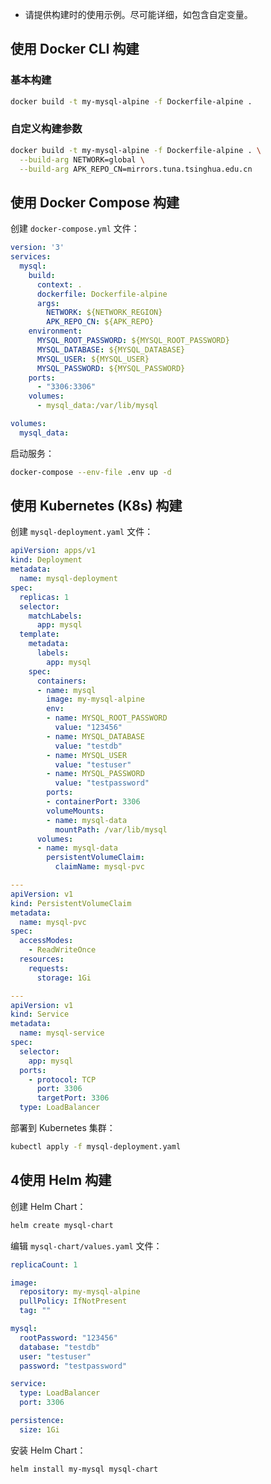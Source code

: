- 请提供构建时的使用示例。尽可能详细，如包含自定变量。

## 使用 Docker CLI 构建
### 基本构建
```bash
docker build -t my-mysql-alpine -f Dockerfile-alpine .
```

### 自定义构建参数
```bash
docker build -t my-mysql-alpine -f Dockerfile-alpine . \
  --build-arg NETWORK=global \
  --build-arg APK_REPO_CN=mirrors.tuna.tsinghua.edu.cn
```

## 使用 Docker Compose 构建
创建 `docker-compose.yml` 文件：
```yaml:docker-compose.yml
version: '3'
services:
  mysql:
    build:
      context: .
      dockerfile: Dockerfile-alpine
      args:
        NETWORK: ${NETWORK_REGION}
        APK_REPO_CN: ${APK_REPO}
    environment:
      MYSQL_ROOT_PASSWORD: ${MYSQL_ROOT_PASSWORD}
      MYSQL_DATABASE: ${MYSQL_DATABASE}
      MYSQL_USER: ${MYSQL_USER}
      MYSQL_PASSWORD: ${MYSQL_PASSWORD}
    ports:
      - "3306:3306"
    volumes:
      - mysql_data:/var/lib/mysql

volumes:
  mysql_data:
```
启动服务：
```bash
docker-compose --env-file .env up -d
```

## 使用 Kubernetes (K8s) 构建
创建 `mysql-deployment.yaml` 文件：
```yaml:mysql-deployment.yaml
apiVersion: apps/v1
kind: Deployment
metadata:
  name: mysql-deployment
spec:
  replicas: 1
  selector:
    matchLabels:
      app: mysql
  template:
    metadata:
      labels:
        app: mysql
    spec:
      containers:
      - name: mysql
        image: my-mysql-alpine
        env:
        - name: MYSQL_ROOT_PASSWORD
          value: "123456"
        - name: MYSQL_DATABASE
          value: "testdb"
        - name: MYSQL_USER
          value: "testuser"
        - name: MYSQL_PASSWORD
          value: "testpassword"
        ports:
        - containerPort: 3306
        volumeMounts:
        - name: mysql-data
          mountPath: /var/lib/mysql
      volumes:
      - name: mysql-data
        persistentVolumeClaim:
          claimName: mysql-pvc

---
apiVersion: v1
kind: PersistentVolumeClaim
metadata:
  name: mysql-pvc
spec:
  accessModes:
    - ReadWriteOnce
  resources:
    requests:
      storage: 1Gi

---
apiVersion: v1
kind: Service
metadata:
  name: mysql-service
spec:
  selector:
    app: mysql
  ports:
    - protocol: TCP
      port: 3306
      targetPort: 3306
  type: LoadBalancer
```
部署到 Kubernetes 集群：
```bash
kubectl apply -f mysql-deployment.yaml
```

## 4使用 Helm 构建
创建 Helm Chart：
```bash
helm create mysql-chart
```
编辑 `mysql-chart/values.yaml` 文件：
```yaml:mysql-chart/values.yaml
replicaCount: 1

image:
  repository: my-mysql-alpine
  pullPolicy: IfNotPresent
  tag: ""

mysql:
  rootPassword: "123456"
  database: "testdb"
  user: "testuser"
  password: "testpassword"

service:
  type: LoadBalancer
  port: 3306

persistence:
  size: 1Gi
```
安装 Helm Chart：
```bash
helm install my-mysql mysql-chart
```
